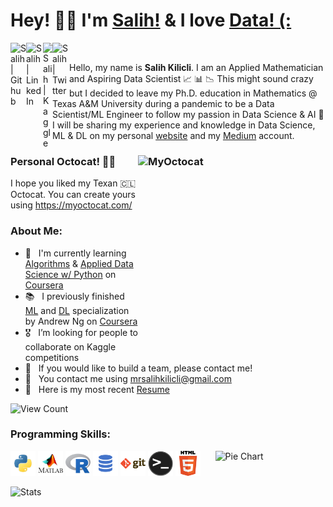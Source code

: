 # Hey! 🙋‍♂️ I'm [Salih!](https://math3mantic.github.io/) & I love [Data! (:](https://www.kaggle.com/math3mantic)

<a href="https://github.com/math3mantic">
  <img align="left" alt="Salih | Github" width="25px" src="https://cdn.worldvectorlogo.com/logos/github-icon-1.svg" />
</a>
<a href="https://www.linkedin.com/in/salihkilicli/">
  <img align="left" alt="Salih | LinkedIn" width="27px" src="https://cdn.worldvectorlogo.com/logos/linkedin-icon.svg" />
</a>
<a href="https://www.kaggle.com/math3mantic">
  <img align="left" alt="Salih | Kaggle" width="15px" src="https://www.iconbolt.com/iconsets/font-awesome-brands/kaggle.svg" />
</a>
<a href="https://twitter.com/math3mantic_">
  <img align="left" alt="Salih | Twitter" width="27px" src="https://cdn.worldvectorlogo.com/logos/twitter-3.svg" />
</a>

<br />

Hello, my name is **Salih Kilicli**. I am an Applied Mathematician and Aspiring Data Scientist 📈 📊 📉 This might sound crazy but I decided to leave my Ph.D. education in Mathematics @ Texas A&M University during a pandemic to be a Data Scientist/ML Engineer to follow my passion in Data Science & AI 🦾  I will be sharing my experience and knowledge in Data Science, ML & DL on my personal [website](https://salihkilicli.github.io/) and my [Medium](https://medium.com/@math3mantic) account.

### Personal Octocat! 🐙🐱 <img align="right" alt="MyOctocat" height =" 300px" width="300px" src="https://github.com/salihkilicli/salihkilicli/blob/master/octocat.png" />


I hope you liked my Texan 🇨🇱  Octocat. You can create yours using https://myoctocat.com/

### About Me:

- 📖  &nbsp; I'm currently learning [Algorithms](https://www.coursera.org/specializations/algorithms?) & [Applied Data Science w/ Python](https://www.coursera.org/specializations/data-science-python?) on [Coursera](https://www.coursera.org/user/157672adc56ebef7adde0712268a503f)
- 📚  &nbsp; I previously finished [ML](https://www.coursera.org/account/accomplishments/records/E2EHKPQW7DYF) and [DL](https://www.coursera.org/account/accomplishments/specialization/JBUU2DMS9344) specialization by Andrew Ng on [Coursera](https://www.coursera.org)
- 🎖 &nbsp; I’m looking for people to collaborate on Kaggle competitions
- 🙏 &nbsp; If you would like to build a team, please contact me!
- 📨 &nbsp; You contact me using mrsalihkilicli@gmail.com
- 📑 &nbsp; Here is my most recent [Resume](https://github.com/salihkilicli/salihkilicli/blob/master/Salih_Resume_LaTeX.pdf)

![View Count](https://gpvc.arturio.dev/salihkilicli)

### Programming Skills:  

<code><img height="40" src="https://raw.githubusercontent.com/github/explore/80688e429a7d4ef2fca1e82350fe8e3517d3494d/topics/python/python.png"></code>
<code><img height="40" src="https://raw.githubusercontent.com/github/explore/80688e429a7d4ef2fca1e82350fe8e3517d3494d/topics/matlab/matlab.png"></code>
<code><img height="40" src="https://raw.githubusercontent.com/github/explore/80688e429a7d4ef2fca1e82350fe8e3517d3494d/topics/r/r.png"></code>
<code><img height="40" src="https://raw.githubusercontent.com/github/explore/80688e429a7d4ef2fca1e82350fe8e3517d3494d/topics/sql/sql.png"></code>
<code><img height="40" src="https://raw.githubusercontent.com/github/explore/80688e429a7d4ef2fca1e82350fe8e3517d3494d/topics/git/git.png"></code>
<code><img height="40" src="https://raw.githubusercontent.com/github/explore/80688e429a7d4ef2fca1e82350fe8e3517d3494d/topics/terminal/terminal.png"></code>
<code><img height="40" src="https://raw.githubusercontent.com/github/explore/80688e429a7d4ef2fca1e82350fe8e3517d3494d/topics/html/html.png"></code>
<img align='right' src="https://github.com/salihkilicli/salihkilicli/blob/master/Experience.png" alt="Pie Chart" width="35%">

<img align='left' src="https://github-readme-stats.vercel.app/api?username=salihkilicli&show_icons=true&title_color=fff&icon_color=79ff97&text_color=9f9f9f&bg_color=151515" alt="Stats" width="60%">


